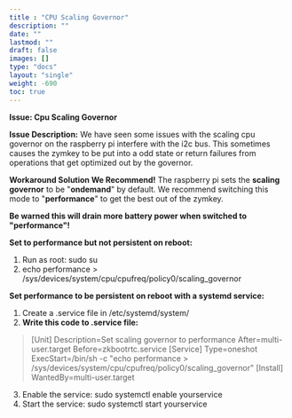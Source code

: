 ```yaml
---
title : "CPU Scaling Governor"
description: ""
date: ""
lastmod: ""
draft: false
images: []
type: "docs"
layout: "single"
weight: -690
toc: true
---
```


**Issue: Cpu Scaling Governor**

**Issue Description:**
We have seen some issues with the scaling cpu governor on the raspberry pi interfere with the i2c bus. This sometimes causes the zymkey to be put into a odd state or return failures from operations that get optimized out by the governor.

**Workaround Solution We Recommend!**
The raspberry pi sets the **scaling governor** to be "**ondemand**" by default. We recommend switching this mode to "**performance**" to get the best out of the zymkey.

**Be warned this will drain more battery power when switched to "performance"!**

**Set to performance but not persistent on reboot:**

1. Run as root: sudo su
2. echo performance > /sys/devices/system/cpu/cpufreq/policy0/scaling_governor

**Set performance to be persistent on reboot with a systemd service:**

1. Create a .service file in /etc/systemd/system/
2. **Write this code to .service file:**
> [Unit]
> Description=Set scaling governor to performance
> After=multi-user.target
> Before=zkbootrtc.service
> [Service]
> Type=oneshot
> ExecStart=/bin/sh -c "echo performance > /sys/devices/system/cpu/cpufreq/policy0/scaling_governor"
> [Install]
> WantedBy=multi-user.target

3. Enable the service:  sudo systemctl enable yourservice
4. Start the service: sudo systemctl start yourservice
